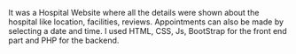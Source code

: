It was a Hospital Website where all the details were shown about the hospital like location, facilities, reviews. Appointments can also be made by selecting a date and time. I used HTML, CSS, Js, BootStrap for the front end part and PHP for the backend.


